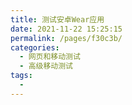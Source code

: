 ```yaml
---
title: 测试安卓Wear应用
date: 2021-11-22 15:25:15
permalink: /pages/f30c3b/
categories:
  - 网页和移动测试
  - 高级移动测试
tags:
  - 
---
```

